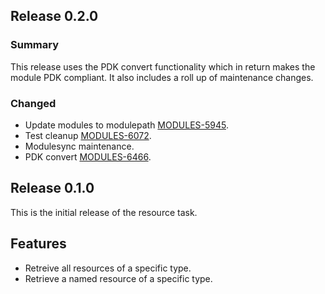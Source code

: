 ## Release 0.2.0
### Summary
This release uses the PDK convert functionality which in return makes the module PDK compliant. It also includes a roll up of maintenance changes.

### Changed
- Update modules to modulepath [MODULES-5945](https://tickets.puppetlabs.com/browse/MODULES-5945).
- Test cleanup [MODULES-6072](https://tickets.puppetlabs.com/browse/MODULES-6072).
- Modulesync maintenance.
- PDK convert [MODULES-6466](https://tickets.puppetlabs.com/browse/MODULES-6466).

## Release 0.1.0
This is the initial release of the resource task.

## Features
- Retreive all resources of a specific type.
- Retrieve a named resource of a specific type.
